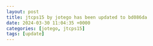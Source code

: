 ```yaml
---
layout: post
title: jtcps15 by jotego has been updated to bd086da
date: 2024-03-30 11:04:35 +0000
categories: [jotego, jtcps15]
tags: [update]
---
```


